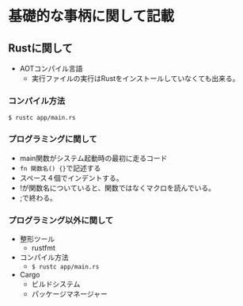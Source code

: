 # 基礎的な事柄に関して記載
## Rustに関して
- AOTコンパイル言語
  - 実行ファイルの実行はRustをインストールしていなくても出来る。

### コンパイル方法
```
$ rustc app/main.rs
```

### プログラミングに関して
- main関数がシステム起動時の最初に走るコード
- `fn 関数名() {}`で記述する
- スペース４個でインデントする。
- !が関数名についていると、関数ではなくマクロを読んでいる。
- ;で終わる。




### プログラミング以外に関して
- 整形ツール
  - rustfmt
- コンパイル方法
  - `$ rustc app/main.rs`
- Cargo
  - ビルドシステム
  - パッケージマネージャー